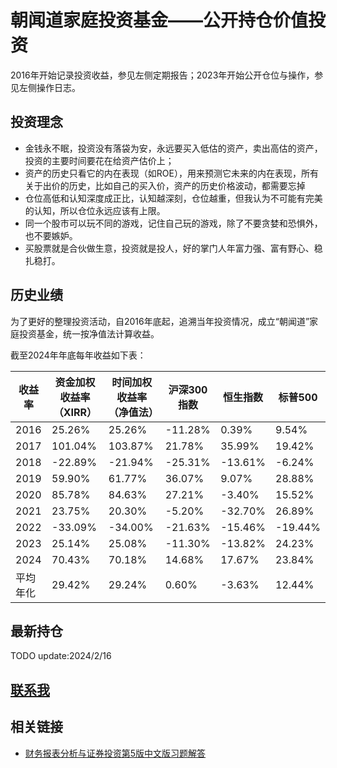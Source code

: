 # 朝闻道家庭投资基金——公开持仓价值投资

2016年开始记录投资收益，参见左侧定期报告；2023年开始公开仓位与操作，参见左侧操作日志。

## 投资理念

- 金钱永不眠，投资没有落袋为安，永远要买入低估的资产，卖出高估的资产，投资的主要时间要花在给资产估价上；
- 资产的历史只看它的内在表现（如ROE），用来预测它未来的内在表现，所有关于出价的历史，比如自己的买入价，资产的历史价格波动，都需要忘掉
- 仓位高低和认知深度成正比，认知越深刻，仓位越重，但我认为不可能有完美的认知，所以仓位永远应该有上限。
- 同一个股市可以玩不同的游戏，记住自己玩的游戏，除了不要贪婪和恐惧外，也不要嫉妒。
- 买股票就是合伙做生意，投资就是投人，好的掌门人年富力强、富有野心、稳扎稳打。


## 历史业绩

为了更好的整理投资活动，自2016年底起，追溯当年投资情况，成立“朝闻道”家庭投资基金，统一按净值法计算收益。

截至2024年年底每年收益如下表：

| 收益率   | 资金加权收益率（XIRR） | 时间加权收益率（净值法） | 沪深300指数 | 恒生指数 | 标普500 |
| -------- | ---------------------- | ------------------------ | ----------- | -------- | ------- |
| 2016     | 25.26%                 | 25.26%                   | -11.28%     | 0.39%    | 9.54%   |
| 2017     | 101.04%                | 103.87%                  | 21.78%      | 35.99%   | 19.42%  |
| 2018     | -22.89%                | -21.94%                  | -25.31%     | -13.61%  | -6.24%  |
| 2019     | 59.90%                 | 61.77%                   | 36.07%      | 9.07%    | 28.88%  |
| 2020     | 85.78%                 | 84.63%                   | 27.21%      | -3.40%   | 15.52%  |
| 2021     | 23.75%                 | 20.30%                   | -5.20%      | -32.70%  | 26.89%  |
| 2022     | -33.09%                | -34.00%                  | -21.63%     | -15.46%  | -19.44% |
| 2023     | 25.14%                 | 25.08%                   | -11.30%     | -13.82%  | 24.23%  |
| 2024     | 70.43%                 | 70.18%                   | 14.68%      | 17.67%   | 23.84%  |
| 平均年化 | 29.42%                 | 29.24%                   | 0.60%       | -3.63%   | 12.44%  |

<canvas id="netvalue"></canvas>

## 最新持仓

TODO update:2024/2/16

## [联系我](https://yifeitao.com/about/)

## 相关链接

* [财务报表分析与证券投资第5版中文版习题解答](https://github.com/ifeitao/penman5e)

<script src="https://cdnjs.cloudflare.com/ajax/libs/moment.js/2.29.1/moment.min.js"></script>

<script src="https://cdnjs.cloudflare.com/ajax/libs/Chart.js/2.9.4/Chart.min.js"></script>

<script src="netvalue.js"></script>


